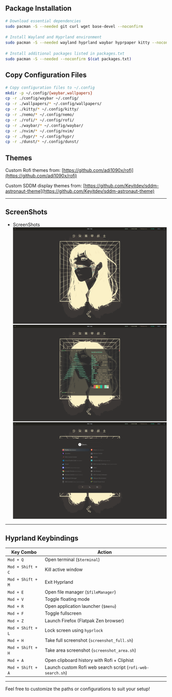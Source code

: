 ## Package Installation

```bash
# Download essential dependencies
sudo pacman -S --needed git curl wget base-devel --noconfirm

# Install Wayland and Hyprland environment
sudo pacman -S --needed wayland hyprland waybar hyprpaper kitty --noconfirm

# Install additional packages listed in packages.txt
sudo pacman -S --needed --noconfirm $(cat packages.txt)
```

## Copy Configuration Files

```bash
# Copy configuration files to ~/.config
mkdir -p ~/.config/{waybar,wallpapers}
cp -r ./config/waybar ~/.config/
cp -r ./wallpapers/* ~/.config/wallpapers/
cp -r ./kitty/* ~/.config/kitty/
cp -r ./nemo/* ~/.config/nemo/
cp -r ./rofi/* ~/.config/rofi/
cp -r ./waybar/* ~/.config/waybar/
cp -r ./nvim/* ~/.config/nvim/
cp -r ./hypr/* ~/.config/hypr/
cp -r ./dunst/* ~/.config/dunst/
```

## Themes

Custom Rofi themes from: [https://github.com/adi1090x/rofi](https://github.com/adi1090x/rofi)

Custom SDDM display themes from: [https://github.com/Keyitdev/sddm-astronaut-theme](https://github.com/Keyitdev/sddm-astronaut-theme)

---

## ScreenShots
- ScreenShots
    ![desktop screenshot](img/1.png)
    ![desktop screenshot](img/2.png)
    ![desktop screenshot](img/3.png)

---

## Hyprland Keybindings

| Key Combo             | Action                                                                 |
|----------------------|------------------------------------------------------------------------|
| `Mod + Q`            | Open terminal (`$terminal`)                                            |
| `Mod + Shift + C`    | Kill active window                                                     |
| `Mod + Shift + M`    | Exit Hyprland                                                          |
| `Mod + E`            | Open file manager (`$fileManager`)                                     |
| `Mod + V`            | Toggle floating mode                                                   |
| `Mod + R`            | Open application launcher (`$menu`)                                    |
| `Mod + F`            | Toggle fullscreen                                                      |
| `Mod + Z`            | Launch Firefox (Flatpak Zen browser)                                   |
| `Mod + Shift + L`    | Lock screen using `hyprlock`                                           |
| `Mod + H`            | Take full screenshot (`screenshot_full.sh`)                            |
| `Mod + Shift + H`    | Take area screenshot (`screenshot_area.sh`)                            |
| `Mod + A`            | Open clipboard history with Rofi + Cliphist                            |
| `Mod + Shift + A`    | Launch custom Rofi web search script (`rofi-web-search.sh`)            |

---

Feel free to customize the paths or configurations to suit your setup!